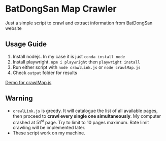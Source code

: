 # BatDongSan Map Crawler
Just a simple script to crawl and extract information from BatDongSan website
## Usage Guide
1. Install nodejs. In my case it is just `conda install node`
2. Install playwright. `npm i playwright` then `playwright install`
3. Run either script with `node crawlLink.js` or `node crawlMap.js`
4. Check `output` folder for results

[Demo for crawlMap.js](https://www.youtube.com/watch?v=0Ab3y0GQn4w)

## Warning
- `crawlLink.js` is greedy. It will catalogue the list of all available pages, then proceed to **crawl every single one simultaneously**. My computer crashed at 51<sup>st</sup> page. Try to limit to 10 pages maximum. Rate limit crawling will be implemented later.
- These script work on my machine.